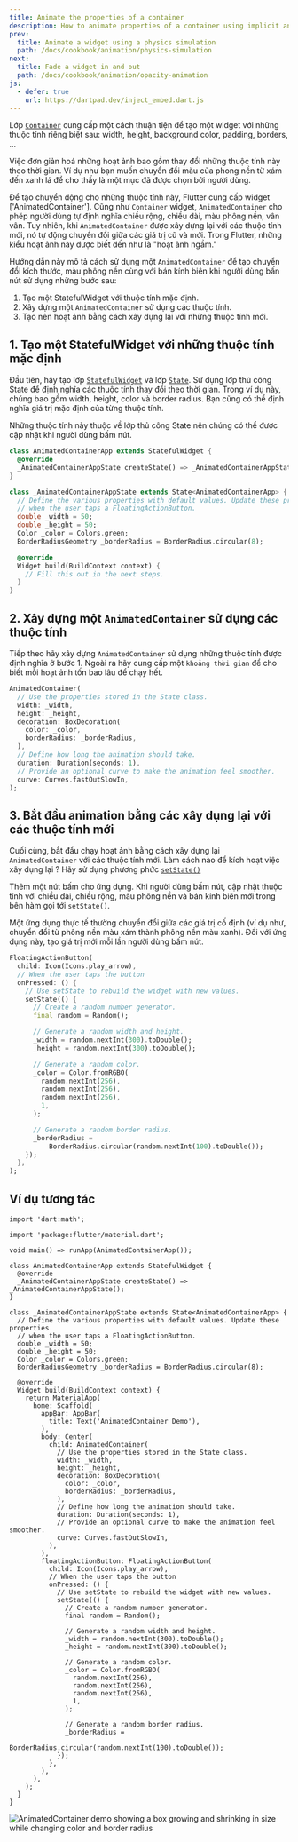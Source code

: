 ```yaml
---
title: Animate the properties of a container
description: How to animate properties of a container using implicit animations.
prev:
  title: Animate a widget using a physics simulation
  path: /docs/cookbook/animation/physics-simulation
next:
  title: Fade a widget in and out
  path: /docs/cookbook/animation/opacity-animation
js:
  - defer: true
    url: https://dartpad.dev/inject_embed.dart.js
---
```


<!-- ---
title: Animate the properties of a container
description: How to animate properties of a container using implicit animations.
prev:
  title: Animate a widget using a physics simulation
  path: /docs/cookbook/animation/physics-simulation
next:
  title: Fade a widget in and out
  path: /docs/cookbook/animation/opacity-animation
js:
  - defer: true
    url: https://dartpad.dev/inject_embed.dart.js
--- -->

<!--The [`Container`][] class provides a convenient way
to create a widget with specific properties:
width, height, background color, padding, borders, and more.-->
Lớp [`Container`][] cung cấp một cách thuận tiện để tạo một widget với những thuộc tính riêng biệt sau: width, height, background color, padding, borders, ...

<!--Simple animations often involve changing these properties over time.
For example,
you might want to animate the background color from grey to green to
indicate that an item has been selected by the user.-->
Việc đơn giản hoá những hoạt ảnh bao gồm thay đổi những thuộc tính này theo thời gian. Ví dụ như bạn muốn chuyển đổi màu của phong nền từ xám đến xanh lá để cho thấy là một mục đã được chọn bởi người dùng.

<!--To animate these properties,
Flutter provides the [`AnimatedContainer`][] widget.
Like the `Container` widget, `AnimatedContainer` allows you to define
the width, height, background colors, and more. However, when the
`AnimatedContainer` is rebuilt with new properties, it automatically
animates between the old and new values. In Flutter, these types of
animations are known as "implicit animations."-->
Để tạo chuyển động cho những thuộc tính này, Flutter cung cấp widget ['AnimatedContainer']. Cũng như `Container` widget, `AnimatedContainer` cho phép người dùng tự định nghĩa chiều rộng, chiều dài, màu phông nền, vân vân. Tuy nhiên, khi `AnimatedContainer` được xây dựng lại với các thuộc tính mới, nó tự động chuyển đổi giữa các giá trị cũ và mới. Trong Flutter, những kiểu hoạt ảnh này được biết đến như là "hoạt ảnh ngầm."

<!--This recipe describes how to use an `AnimatedContainer` to animate the size,
background color, and border radius when the user taps a button
using the following steps:

  1. Create a StatefulWidget with default properties.
  2. Build an `AnimatedContainer` using the properties.
  3. Start the animation by rebuilding with new properties.-->
Hướng dẫn này mô tả cách sử dụng một `AnimatedContainer` để tạo chuyển đổi kích thước, màu phông nền cùng với bán kính biên khi người dùng bấn nút sử dụng những bước sau:

  1. Tạo một StatefulWidget với thuộc tính mặc định.
  2. Xây dựng một `AnimatedContainer` sử dụng các thuộc tính.
  3. Tạo nên hoạt ảnh bằng cách xây dựng lại với những thuộc tính mới.

<!--
## 1. Create a StatefulWidget with default properties

To start, create [`StatefulWidget`][] and [`State`][] classes.
Use the custom State class to define the properties that change over
time. In this example, that includes the width, height, color, and border
radius. You can also define the default value of each property.

These properties belong to a custom `State` class so they
can be updated when the user taps a button. --->

## 1. Tạo một StatefulWidget với những thuộc tính mặc định

Đầu tiên, hãy tạo lớp [`StatefulWidget`][] và lớp [`State`][]. Sử dụng lớp thủ công State để định nghĩa các thuộc tính thay đổi theo thời gian. Trong ví dụ này, chúng bao gồm width, height, color và border radius. Bạn cũng có thể định nghĩa giá trị mặc định của từng thuộc tính.

Những thuộc tính này thuộc về lớp thủ công State nên chúng có thể được cập nhật khi người dùng bấm nút.

<!-- skip -->
```dart
class AnimatedContainerApp extends StatefulWidget {
  @override
  _AnimatedContainerAppState createState() => _AnimatedContainerAppState();
}

class _AnimatedContainerAppState extends State<AnimatedContainerApp> {
  // Define the various properties with default values. Update these properties
  // when the user taps a FloatingActionButton.
  double _width = 50;
  double _height = 50;
  Color _color = Colors.green;
  BorderRadiusGeometry _borderRadius = BorderRadius.circular(8);

  @override
  Widget build(BuildContext context) {
    // Fill this out in the next steps.
  }
}
```
<!--
## 2. Build an `AnimatedContainer` using the properties

Next, build the `AnimatedContainer` using the properties defined in the
previous step. Furthermore, provide a `duration` that defines how long
the animation should run.-->

## 2. Xây dựng một `AnimatedContainer` sử dụng các thuộc tính

Tiếp theo hãy xây dựng `AnimatedContainer` sử dụng những thuộc tính được định nghĩa ở bước 1. Ngoài ra hãy cung cấp một `khoảng thời gian` để cho biết mỗi hoạt ảnh tốn bao lâu để chạy hết.

<!-- skip -->
```dart
AnimatedContainer(
  // Use the properties stored in the State class.
  width: _width,
  height: _height,
  decoration: BoxDecoration(
    color: _color,
    borderRadius: _borderRadius,
  ),
  // Define how long the animation should take.
  duration: Duration(seconds: 1),
  // Provide an optional curve to make the animation feel smoother.
  curve: Curves.fastOutSlowIn,
);
```

<!-- ## 3. Start the animation by rebuilding with new properties

Finally, start the animation by rebuilding the
`AnimatedContainer` with the new properties.
How to trigger a rebuild?
Use the [`setState()`][] method.

Add a button to the app. When the user taps the button, update
the properties with a new width, height, background color and border radius
inside a call to `setState()`.

A real app typically transitions between fixed values (for example,
from a grey to a green background). For this app,
generate new values each time the user taps the button. -->

## 3. Bắt đầu animation bằng các xây dụng lại với các thuộc tính mới

Cuối cùng, bắt đầu chạy hoạt ảnh bằng cách xây dựng lại `AnimatedContainer` với các thuộc tính mới.
Làm cách nào để kích hoạt việc xây dụng lại ?
Hãy sử dụng phương phức [`setState()`][]

Thêm một nút bấm cho ứng dụng. Khi người dùng bấm nút, cập nhật thuộc tính với chiều dài, chiều rộng, màu phông nền và bán kính biên mới trong bên hàm gọi tới `setState()`.

Một ứng dụng thực tế thường chuyển đổi giữa các giá trị cố định (ví dụ như, chuyển đổi từ phông nền màu xám thành phông nền màu xanh). Đối với ứng dụng này, tạo giá trị mới mỗi lần người dùng bấm nút.

<!-- skip -->
```dart
FloatingActionButton(
  child: Icon(Icons.play_arrow),
  // When the user taps the button
  onPressed: () {
    // Use setState to rebuild the widget with new values.
    setState(() {
      // Create a random number generator.
      final random = Random();

      // Generate a random width and height.
      _width = random.nextInt(300).toDouble();
      _height = random.nextInt(300).toDouble();

      // Generate a random color.
      _color = Color.fromRGBO(
        random.nextInt(256),
        random.nextInt(256),
        random.nextInt(256),
        1,
      );

      // Generate a random border radius.
      _borderRadius =
          BorderRadius.circular(random.nextInt(100).toDouble());
    });
  },
);
```

<!-- ## Interactive example -->
## Ví dụ tương tác

```run-dartpad:theme-light:mode-flutter:run-true:width-100%:height-600px:split-60:ga_id-interactive_example
import 'dart:math';

import 'package:flutter/material.dart';

void main() => runApp(AnimatedContainerApp());

class AnimatedContainerApp extends StatefulWidget {
  @override
  _AnimatedContainerAppState createState() => _AnimatedContainerAppState();
}

class _AnimatedContainerAppState extends State<AnimatedContainerApp> {
  // Define the various properties with default values. Update these properties
  // when the user taps a FloatingActionButton.
  double _width = 50;
  double _height = 50;
  Color _color = Colors.green;
  BorderRadiusGeometry _borderRadius = BorderRadius.circular(8);

  @override
  Widget build(BuildContext context) {
    return MaterialApp(
      home: Scaffold(
        appBar: AppBar(
          title: Text('AnimatedContainer Demo'),
        ),
        body: Center(
          child: AnimatedContainer(
            // Use the properties stored in the State class.
            width: _width,
            height: _height,
            decoration: BoxDecoration(
              color: _color,
              borderRadius: _borderRadius,
            ),
            // Define how long the animation should take.
            duration: Duration(seconds: 1),
            // Provide an optional curve to make the animation feel smoother.
            curve: Curves.fastOutSlowIn,
          ),
        ),
        floatingActionButton: FloatingActionButton(
          child: Icon(Icons.play_arrow),
          // When the user taps the button
          onPressed: () {
            // Use setState to rebuild the widget with new values.
            setState(() {
              // Create a random number generator.
              final random = Random();

              // Generate a random width and height.
              _width = random.nextInt(300).toDouble();
              _height = random.nextInt(300).toDouble();

              // Generate a random color.
              _color = Color.fromRGBO(
                random.nextInt(256),
                random.nextInt(256),
                random.nextInt(256),
                1,
              );

              // Generate a random border radius.
              _borderRadius =
                  BorderRadius.circular(random.nextInt(100).toDouble());
            });
          },
        ),
      ),
    );
  }
}
```

<noscript>
  <img src="/images/cookbook/animated-container.gif" alt="AnimatedContainer demo showing a box growing and shrinking in size while changing color and border radius" class="site-mobile-screenshot" />
</noscript>


[`AnimatedContainer`]: {{site.api}}/flutter/widgets/AnimatedContainer-class.html
[`Container`]: {{site.api}}/flutter/widgets/Container-class.html
[`setState()`]: {{site.api}}/flutter/widgets/State/setState.html
[`State`]: {{site.api}}/flutter/widgets/State-class.html
[`StatefulWidget`]: {{site.api}}/flutter/widgets/StatefulWidget-class.html

